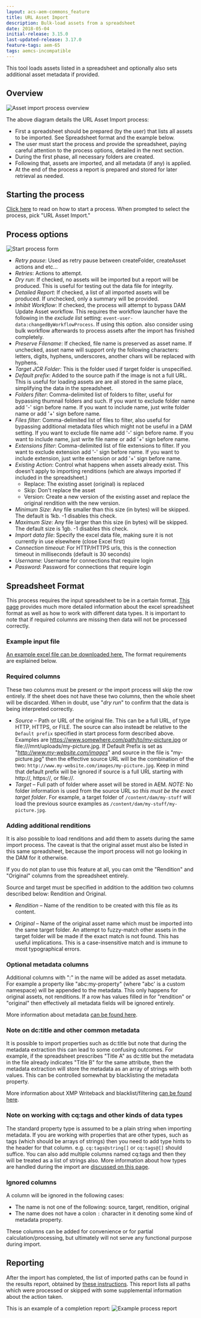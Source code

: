 ```yaml
---
layout: acs-aem-commons_feature
title: URL Asset Import
description: Bulk-load assets from a spreadsheet
date: 2018-05-04
initial-release: 3.15.0
last-updated-release: 3.17.0
feature-tags: aem-65
tags: aemcs-incompatible
---
```


This tool loads assets listed in a spreadsheet and optionally also sets additional asset metadata if provided.

## Overview

![Asset import process overview](images/process-overview.png)

The above diagram details the URL Asset Import process:

* First a spreadsheet should be prepared (by the user) that lists all assets to be imported.  See Spreadsheet format and the example below.  
* The user must start the process and provide the spreadsheet, paying careful attention to the process options, detailed in the next section.
* During the first phase, all necessary folders are created.
* Following that, assets are imported, and all metadata (if any) is applied.
* At the end of the process a report is prepared and stored for later retrieval as needed.

## Starting the process

[Click here](/acs-aem-commons/features/mcp/subpages/process-manager.html) to read on how to start a process.  When prompted to  select the process, pick "URL Asset Import."

## Process options

![Start process form](images/url-asset-import.png)

- *Retry pause*: Used as retry pause between createFolder, createAsset actions and etc...
- *Retries*: Actions to attempt.
- *Dry run*: If checked, no assets will be imported but a report will be produced.  This is useful for testing out the data file for integrity.
- *Detailed Report*: If checked, a list of all imported assets will be produced.  If unchecked, only a summary will be provided.
- *Inhibit Workflow*: If checked, the process will attempt to bypass DAM Update Asset workflow.  This requires the workflow launcher have the following in the _exclude list_ setting: `event-user-data:changedByWorkflowProcess`.  If using this option. also consider using bulk workflow afterwards to process assets after the import has finished completely.
- *Preserve Filename*: If checked, file name is preserved as asset name.  If unchecked, asset name will support only the following characters: letters, digits, hyphens, underscores, another chars will be replaced with hyphens.
- *Target JCR Folder*: This is the folder used if target folder is unspecified.
- *Default prefix*: Added to the source path if the image is not a full URL.  This is useful for loading assets are are all stored in the same place, simplifying the data in the spreadsheet.
- *Folders filter*: Comma-delimited list of folders to filter, useful for bypassing thumnail folders and such. If you want to exclude folder name add '-' sign before name. If you want to include name, just write folder name or add '+' sign before name.
- *Files filter*: Comma-delimited list of files to filter, also useful for bypassing additional metadata files which might not be useful in a DAM setting. If you want to exclude file name add '-' sign before name. If you want to include name, just write file name or add '+' sign before name.
- *Extensions filter*: Comma-delimited list of file extensions to filter. If you want to exclude extension add '-' sign before name. If you want to include extension, just write extension or add '+' sign before name.
- *Existing Action*: Control what happens when assets already exist.  This doesn't apply to importing renditions (which are always imported if included in the spreadsheet.)
    - Replace: The existing asset (original) is replaced
    - Skip: Don't replace the asset
    - Version: Create a new version of the existing asset and replace the original rendition with the new version.
- *Minimum Size*: Any file smaller than this size (in bytes) will be skipped.  The default is 1kb.  -1 disables this check.
- *Maximum Size*: Any file larger than this size (in bytes) will be skipped.  The default size is 1gb.  -1 disables this check.
- *Import data file*: Specify the excel data file, making sure it is not currently in use elsewhere (close Excel first)
- *Connection timeout*: For HTTP/HTTPS urls, this is the connection timeout in milliseconds (default is 30 seconds)
- *Username*: Username for connections that require login
- *Password*: Password for connections that require login

## Spreadsheet Format

This process requires the input spreadsheet to be in a certain format. [This page](/acs-aem-commons/features/utils-and-apis/data-api/index.html#structure) provides much more detailed information about the excel spreadsheet format as well as how to work with different data types.  It is important to note that if required columns are missing then data will not be processed correctly.

### Example input file

[An example excel file can be downloaded here.](url-asset-import-example.xlsx)  The format requirements are explained below.

### Required columns

These two columns must be present or the import process will skip the row entirely.  If the sheet does not have these two columns, then the whole sheet will be discarded.  When in doubt, use "*dry run*" to confirm that the data is being interpreted correctly.

* *Source* – Path or URL of the original file.  This can be a full URL, of type HTTP, HTTPS, or FILE.  The source can also insteadt be relative to the `Default prefix` specified in start process form described above.  Examples are https://www.somewhere.com/path/to/my-picture.jpg or file:///mnt/uploads/my-picture.jpg.  If Default Prefix is set as "*http://www.my-website.com/images*" and source in the file is "my-picture.jpg" then the effective source URL will be the combination of the two: `http://www.my-website.com/images/my-picture.jpg`.  Keep in mind that default prefix will be ignored if source is a full URL starting with http://, https://, or file://.
* *Target* – Full path of folder where asset will be stored in AEM.  *NOTE:* No folder information is used from the source URL so _this must be the exact target folder_.  For example, a target folder of `/content/dam/my-stuff` will load the previous source examples as `/content/dam/my-stuff/my-picture.jpg`.

### Adding additional renditions

It is also possible to load renditions and add them to assets during the same import process.  The caveat is that the original asset must also be listed in this same spreadsheet, because the import process will not go looking in the DAM for it otherwise.  

If you do not plan to use this feature at all, you can omit the "Rendition" and "Original" columns from the spreadsheet entirely.

Source and target must be specified in addition to the addition two columns described below: Rendition and Original.

* *Rendition* – Name of the rendition to be created with this file as its content.

* *Original* – Name of the original asset name which must be imported into the same target folder.  An attempt to fuzzy-match other assets in the target folder will be made if the exact match is not found.  This has useful implications.  This is a case-insensitive match and is immune to most typographical errors.

### Optional metadata columns

Additional columns with ":" in the name will be added as asset metadata.  For example a property like "abc:my-property" (where "abc' is a custom namespace) will be appended to the metadata.  This only happens for original assets, not renditions.  If a row has values filled in for "rendition" or "original" then effectively all metadata fields will be ignored entirely.

More information about metadata [can be found here](https://helpx.adobe.com/experience-manager/6-4/assets/using/metadata.html).

### Note on dc:title and other common metadata

It is possible to import properties such as dc:title but note that during the metadata extraction this can lead to some confusing outcomes.  For example, if the spreadsheet prescribes "Title A" as dc:title but the metadata in the file already indicates "Title B" for the same attribute, then the metadata extraction will store the metadata as an array of strings with both values.  This can be controlled somewhat by blacklisting the metadata property. 

More information about XMP Writeback and blacklist/filtering [can be found here](https://helpx.adobe.com/experience-manager/6-4/assets/using/xmp-writeback.html#FilteringXMPmetadata).

### Note on working with cq:tags and other kinds of data types

The standard property type is assumed to be a plain string when importing metadata.  If you are working with properties that are other types, such as tags (which should be arrays of strings) then you need to add type hints to the header for that column.  e.g. `cq:tags@string[]` or `cq:tags@[]` should suffice.  You can also add multiple columns named cq:tags and then they will be treated as a list of strings also.  More information about how types are handled during the import are [discussed on this page](/acs-aem-commons/features/utils-and-apis/data-api/index.html#structure).

### Ignored columns

A column will be ignored in the following cases:

* The name is not one of the following: source, target, rendition, original
* The name does not have a colon `:` character in it denoting some kind of metadata property.

These columns can be added for convenience or for partial calculation/processing, but ultimately will not serve any functional purpose during import.

## Reporting

After the import has completed, the list of imported paths can be found in the results report, obtained by [these instructions](/acs-aem-commons/features/mcp/subpages/process-manager.html#viewing-a-report).  This report lists all paths which were processed or skipped with some supplemental information about the action taken.

This is an example of a completion report:
![Example process report](images/sample-report.png)